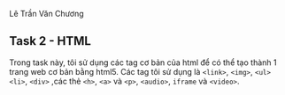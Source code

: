 Lê Trần Văn Chương
## Task 2 - HTML

Trong task này, tôi sử dụng các tag cơ bản của html để có thể tạo thành 1 trang web cơ bản bằng html5. Các tag tôi sử dụng là `<link>`, `<img>`, `<ul> <li>`, `<div>` ,các thẻ `<h>`, `<a>` và `<p>`, `<audio>`, `iframe` và `<video>`.
